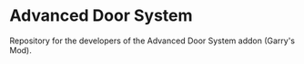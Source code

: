 # Advanced Door System
Repository for the developers of the Advanced Door System addon (Garry's Mod).